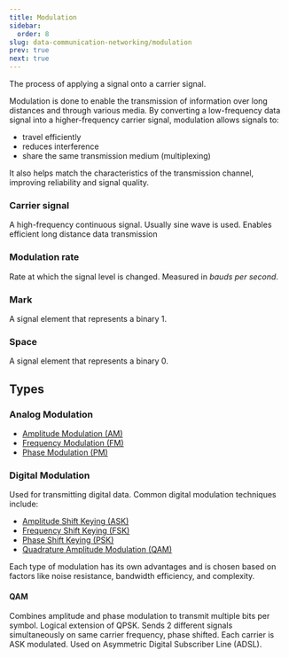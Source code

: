 ```yaml
---
title: Modulation
sidebar:
  order: 8
slug: data-communication-networking/modulation
prev: true
next: true
---
```


The process of applying a signal onto a carrier signal.

Modulation is done to enable the transmission of information over long distances and through various media. By converting a low-frequency data signal into a higher-frequency carrier signal, modulation allows signals to:
- travel efficiently
- reduces interference
- share the same transmission medium (multiplexing)

It also helps match the characteristics of the transmission channel, improving reliability and signal quality.

### Carrier signal

A high-frequency continuous signal. Usually sine wave is used. Enables efficient long distance data transmission

### Modulation rate

Rate at which the signal level is changed. Measured in _bauds per second_.

### Mark

A signal element that represents a binary 1.

### Space

A signal element that represents a binary 0.

## Types

### Analog Modulation

- [Amplitude Modulation (AM)](/data-communication-networking/analog-to-analog/#am)
- [Frequency Modulation (FM)](/data-communication-networking/analog-to-analog/#fm)
- [Phase Modulation (PM)](/data-communication-networking/analog-to-analog/#pm)

### Digital Modulation

Used for transmitting digital data. Common digital modulation techniques include:

- [Amplitude Shift Keying (ASK)](/data-communication-networking/digital-to-analog/#amplitude-shift-keying)
- [Frequency Shift Keying (FSK)](/data-communication-networking/digital-to-analog/#frequency-shift-keying)
- [Phase Shift Keying (PSK)](/data-communication-networking/digital-to-analog/#phase-shift-keying)
- [Quadrature Amplitude Modulation (QAM)](/data-communication-networking/modulation/#quadrature-amplitude-modulation)

Each type of modulation has its own advantages and is chosen based on factors like noise resistance, bandwidth efficiency, and complexity.

#### QAM

Combines amplitude and phase modulation to transmit multiple bits per symbol. Logical extension of QPSK. Sends 2 different signals simultaneously on same carrier frequency, phase shifted. Each carrier is ASK modulated. Used on Asymmetric Digital Subscriber Line (ADSL).
